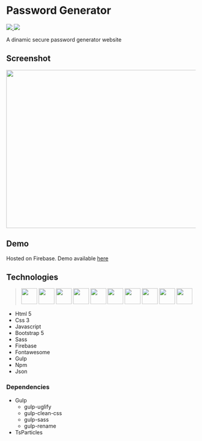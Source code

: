 # Password Generator

<a href="https://forgepass.web.app">
  <img src="https://img.shields.io/static/v1?label=host&message=Firebase&color=orange&logo=firebase"/>
</a>
<a href="https://getbootstrap.com">
  <img src="https://img.shields.io/static/v1?label=bootstrap&message=5&color=green&logo=bootstrap"/>
</a>

A dinamic secure password generator website

## Screenshot

<img src="https://raw.githubusercontent.com/neemiassgc/front-end/main/password-generator/Screenshot.png" width="800" height="420"/>

## Demo

Hosted on Firebase. Demo available [here](https://forgepass.web.app)

## Technologies

> <img height="42" width="42" src="https://static-content-c7a9e.firebaseapp.com/icons/svg/html5.svg"/>
> <img height="42" width="42" src="https://static-content-c7a9e.firebaseapp.com/icons/svg/css3.svg"/>
> <img height="42" width="42" src="https://static-content-c7a9e.firebaseapp.com/icons/svg/sass.svg"/>
> <img height="42" width="42" src="https://static-content-c7a9e.firebaseapp.com/icons/svg/javascript.svg"/>
> <img height="42" width="42" src="https://static-content-c7a9e.firebaseapp.com/icons/svg/bootstrap.svg"/>
> <img height="42" width="42" src="https://static-content-c7a9e.firebaseapp.com/icons/svg/firebase.svg"/>
> <img height="42" width="42" src="https://static-content-c7a9e.firebaseapp.com/icons/svg/fontawesome.svg"/>
> <img height="42" width="42" src="https://static-content-c7a9e.firebaseapp.com/icons/svg/gulp.svg"/>
> <img height="42" width="42" src="https://static-content-c7a9e.firebaseapp.com/icons/svg/npm.svg"/>
> <img height="42" width="42" src="https://static-content-c7a9e.firebaseapp.com/icons/svg/json.svg"/>

- Html 5
- Css 3
- Javascript
- Bootstrap 5
- Sass
- Firebase
- Fontawesome
- Gulp
- Npm
- Json

### Dependencies

- Gulp
  - gulp-uglify
  - gulp-clean-css
  - gulp-sass
  - gulp-rename
- TsParticles
